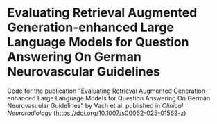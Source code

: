 # Evaluating Retrieval Augmented Generation-enhanced Large Language Models for Question Answering On German Neurovascular Guidelines
Code for the publication "Evaluating Retrieval Augmented Generation-enhanced Large Language Models for Question Answering On German Neurovascular Guidelines" by Vach et al. published in *Clinical Neuroradiology* (https://doi.org/10.1007/s00062-025-01562-z)
